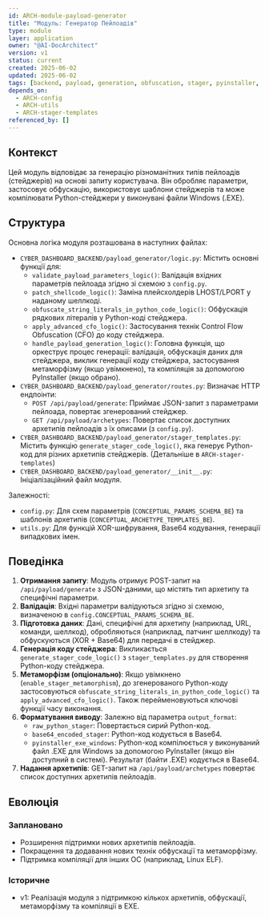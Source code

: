 ```yaml
---
id: ARCH-module-payload-generator
title: "Модуль: Генератор Пейлоадів"
type: module
layer: application
owner: "@AI-DocArchitect"
version: v1
status: current
created: 2025-06-02
updated: 2025-06-02
tags: [backend, payload, generation, obfuscation, stager, pyinstaller, metamorphism]
depends_on:
  - ARCH-config
  - ARCH-utils
  - ARCH-stager-templates
referenced_by: []
---
```

## Контекст
Цей модуль відповідає за генерацію різноманітних типів пейлоадів (стейджерів) на основі запиту користувача. Він обробляє параметри, застосовує обфускацію, використовує шаблони стейджерів та може компілювати Python-стейджери у виконувані файли Windows (.EXE).

## Структура
Основна логіка модуля розташована в наступних файлах:
- `CYBER_DASHBOARD_BACKEND/payload_generator/logic.py`: Містить основні функції для:
    - `validate_payload_parameters_logic()`: Валідація вхідних параметрів пейлоада згідно зі схемою з `config.py`.
    - `patch_shellcode_logic()`: Заміна плейсхолдерів LHOST/LPORT у наданому шеллкоді.
    - `obfuscate_string_literals_in_python_code_logic()`: Обфускація рядкових літералів у Python-коді стейджера.
    - `apply_advanced_cfo_logic()`: Застосування технік Control Flow Obfuscation (CFO) до коду стейджера.
    - `handle_payload_generation_logic()`: Головна функція, що оркеструє процес генерації: валідація, обфускація даних для стейджера, виклик генерації коду стейджера, застосування метаморфізму (якщо увімкнено), та компіляція за допомогою PyInstaller (якщо обрано).
- `CYBER_DASHBOARD_BACKEND/payload_generator/routes.py`: Визначає HTTP ендпоінти:
    - `POST /api/payload/generate`: Приймає JSON-запит з параметрами пейлоада, повертає згенерований стейджер.
    - `GET /api/payload/archetypes`: Повертає список доступних архетипів пейлоадів з їх описами (з `config.py`).
- `CYBER_DASHBOARD_BACKEND/payload_generator/stager_templates.py`: Містить функцію `generate_stager_code_logic()`, яка генерує Python-код для різних архетипів стейджерів. (Детальніше в `ARCH-stager-templates`)
- `CYBER_DASHBOARD_BACKEND/payload_generator/__init__.py`: Ініціалізаційний файл модуля.

Залежності:
- `config.py`: Для схем параметрів (`CONCEPTUAL_PARAMS_SCHEMA_BE`) та шаблонів архетипів (`CONCEPTUAL_ARCHETYPE_TEMPLATES_BE`).
- `utils.py`: Для функцій XOR-шифрування, Base64 кодування, генерації випадкових імен.

## Поведінка
1.  **Отримання запиту**: Модуль отримує POST-запит на `/api/payload/generate` з JSON-даними, що містять тип архетипу та специфічні параметри.
2.  **Валідація**: Вхідні параметри валідуються згідно зі схемою, визначеною в `config.CONCEPTUAL_PARAMS_SCHEMA_BE`.
3.  **Підготовка даних**: Дані, специфічні для архетипу (наприклад, URL, команди, шеллкод), обробляються (наприклад, патчинг шеллкоду) та обфускуються (XOR + Base64) для передачі в стейджер.
4.  **Генерація коду стейджера**: Викликається `generate_stager_code_logic()` з `stager_templates.py` для створення Python-коду стейджера.
5.  **Метаморфізм (опціонально)**: Якщо увімкнено (`enable_stager_metamorphism`), до згенерованого Python-коду застосовуються `obfuscate_string_literals_in_python_code_logic()` та `apply_advanced_cfo_logic()`. Також перейменовуються ключові функції часу виконання.
6.  **Форматування виводу**: Залежно від параметра `output_format`:
    - `raw_python_stager`: Повертається сирий Python-код.
    - `base64_encoded_stager`: Python-код кодується в Base64.
    - `pyinstaller_exe_windows`: Python-код компілюється у виконуваний файл .EXE для Windows за допомогою PyInstaller (якщо він доступний в системі). Результат (байти .EXE) кодується в Base64.
7.  **Надання архетипів**: GET-запит на `/api/payload/archetypes` повертає список доступних архетипів пейлоадів.

## Еволюція
### Заплановано
- Розширення підтримки нових архетипів пейлоадів.
- Покращення та додавання нових технік обфускації та метаморфізму.
- Підтримка компіляції для інших ОС (наприклад, Linux ELF).
### Історичне
- v1: Реалізація модуля з підтримкою кількох архетипів, обфускації, метаморфізму та компіляції в EXE. 